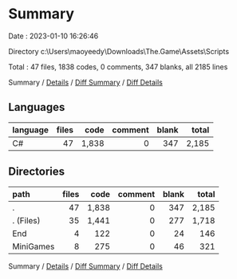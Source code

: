 # Summary

Date : 2023-01-10 16:26:46

Directory c:\\Users\\maoyeedy\\Downloads\\The.Game\\Assets\\Scripts

Total : 47 files,  1838 codes, 0 comments, 347 blanks, all 2185 lines

Summary / [Details](details.md) / [Diff Summary](diff.md) / [Diff Details](diff-details.md)

## Languages
| language | files | code | comment | blank | total |
| :--- | ---: | ---: | ---: | ---: | ---: |
| C# | 47 | 1,838 | 0 | 347 | 2,185 |

## Directories
| path | files | code | comment | blank | total |
| :--- | ---: | ---: | ---: | ---: | ---: |
| . | 47 | 1,838 | 0 | 347 | 2,185 |
| . (Files) | 35 | 1,441 | 0 | 277 | 1,718 |
| End | 4 | 122 | 0 | 24 | 146 |
| MiniGames | 8 | 275 | 0 | 46 | 321 |

Summary / [Details](details.md) / [Diff Summary](diff.md) / [Diff Details](diff-details.md)
